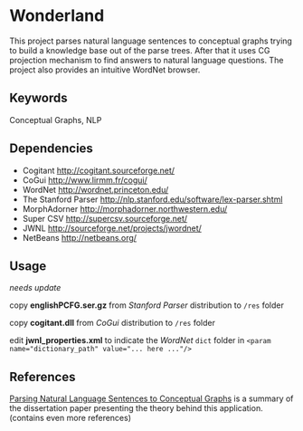 # Wonderland #
This project parses natural language sentences to conceptual graphs
trying to build a knowledge base out of the parse trees. After that
it uses CG projection mechanism to find answers to natural language
questions. The project also provides an intuitive WordNet browser.


## Keywords ##
Conceptual Graphs, NLP


## Dependencies ##
  * Cogitant http://cogitant.sourceforge.net/
  * CoGui http://www.lirmm.fr/cogui/
  * WordNet http://wordnet.princeton.edu/
  * The Stanford Parser http://nlp.stanford.edu/software/lex-parser.shtml
  * MorphAdorner http://morphadorner.northwestern.edu/
  * Super CSV http://supercsv.sourceforge.net/
  * JWNL http://sourceforge.net/projects/jwordnet/
  * NetBeans http://netbeans.org/


## Usage ##
_needs update_

copy **englishPCFG.ser.gz** from _Stanford Parser_ distribution to `/res` folder

copy **cogitant.dll** from _CoGui_ distribution to `/res` folder

edit **jwnl\_properties.xml** to indicate the _WordNet_ `dict` folder in
`<param name="dictionary_path" value="... here ..."/>`

## References ##
[Parsing Natural Language Sentences to Conceptual Graphs](https://inwonderland.googlecode.com/svn/trunk/Wonderland/cg-nlp/cg-nlp.pdf) is a summary of the dissertation paper
presenting the theory behind this application. (contains even more references)
